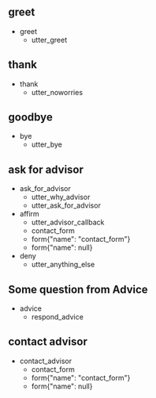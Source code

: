 ## greet
* greet
  - utter_greet

## thank
* thank
  - utter_noworries

## goodbye
* bye
  - utter_bye

## ask for advisor
* ask_for_advisor
    - utter_why_advisor
    - utter_ask_for_advisor
* affirm
    - utter_advisor_callback
    - contact_form                   <!--Run the contact_form action-->
    - form{"name": "contact_form"}   <!--Activate the form-->
    - form{"name": null}           <!--Deactivate the form-->
* deny
    - utter_anything_else

## Some question from Advice
* advice
    - respond_advice

## contact advisor
* contact_advisor
    - contact_form                   <!--Run the contact_form action-->
    - form{"name": "contact_form"}   <!--Activate the form-->
    - form{"name": null}           <!--Deactivate the form-->
